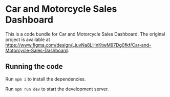 
  # Car and Motorcycle Sales Dashboard

  This is a code bundle for Car and Motorcycle Sales Dashboard. The original project is available at https://www.figma.com/design/LjuvNa8LHnKtwM97Dg0fkf/Car-and-Motorcycle-Sales-Dashboard.

  ## Running the code

  Run `npm i` to install the dependencies.

  Run `npm run dev` to start the development server.
  